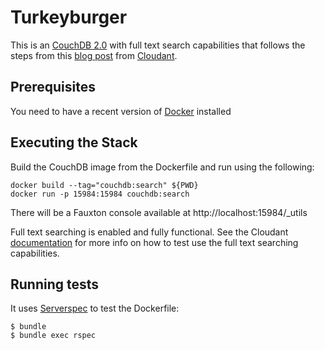 # Turkeyburger
This is an [CouchDB 2.0](http://couchdb.apache.org/) with full text search capabilities that follows the steps from this [blog post](https://cloudant.com/blog/enable-full-text-search-in-apache-couchdb/#.Vly24SCrQbV) from [Cloudant](https://cloudant.com/).

## Prerequisites
You need to have a recent version of [Docker](https://www.docker.com/) installed

## Executing the Stack

Build the CouchDB image from the Dockerfile and run using the following:
```
docker build --tag="couchdb:search" ${PWD}
docker run -p 15984:15984 couchdb:search
```

There will be a Fauxton console available at http://localhost:15984/_utils

Full text searching is enabled and fully functional.  See the Cloudant [documentation](https://cloudant.com/for-developers/search/) for more info on how to test use the full text searching capabilities.

## Running tests
It uses [Serverspec](http://serverspec.org/) to test the Dockerfile:
```
$ bundle
$ bundle exec rspec
```
